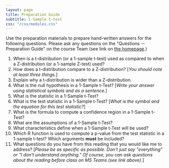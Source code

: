 ```yaml
---
layout: page
title: Preparation Guide
subtitle: 1-Sample t-test
css: "/css/modules.css"
---
```


<div class="alert alert-warning">
Use the preparation materials to prepare hand-written answers for the following questions. Please ask any questions on the "Questions -- Preparation Guide" on the course Team (see link on <a href="../../">the homepage</a>.)
</div>

1. When is a t-distribution (or a 1-sample t-test) used as compared to when a Z-distribution (or a 1-sample Z-test) used?
1. How does a t-distribution compare to a Z-distribution? [*You should note at least three things.*]
1. Explain why a t-distribution is wider than a Z-distribution.
1. What is the null hypothesis in a 1-Sample t-Test? [*Write your answer using statistical symbols and as a sentence.*]
1. What is the statistic in a 1-Sample t-Test?
1. What is the test statistic in a 1-Sample t-Test? [*What is the symbol and the equation for this test statistic?*]
1. What is the formula to compute a confidence region in a 1-Sample t-Test?
1. What are the assumptions of a 1-Sample t-Test?
1. What characteristics define when a 1-Sample t-Test will be used?
1. Which R function is used to compute a p-value from the test statistic in a 1-sample t-test? Which arguments **must** be included?
1. What questions do you have from this reading that you would like me to address? [*Please be as specific as possible. Don't just say "everything" or "I don't understand anything." Of course, you can ask questions about the reading before class on MS Teams (see link above).*]
